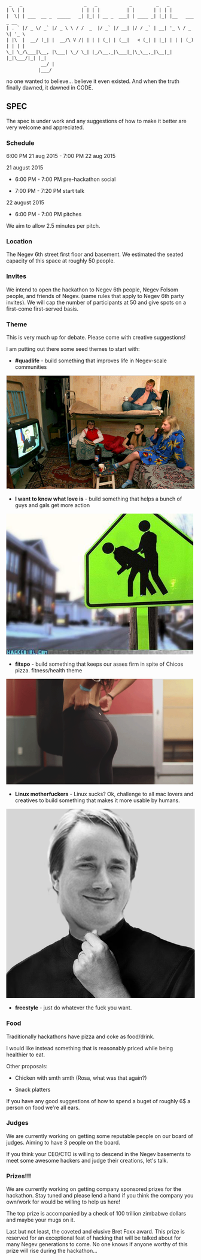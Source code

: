 
```
 _   _                       _   _            _         _   _                 
| \ | |                     | | | |          | |       | | | |                
|  \| | ___  __ _  _____   _| |_| | __ _  ___| | ____ _| |_| |__   ___  _ __  
| . ` |/ _ \/ _` |/ _ \ \ / /  _  |/ _` |/ __| |/ / _` | __| '_ \ / _ \| '_ \ 
| |\  |  __/ (_| |  __/\ V /| | | | (_| | (__|   < (_| | |_| | | | (_) | | | |
\_| \_/\___|\__, |\___| \_/ \_| |_/\__,_|\___|_|\_\__,_|\__|_| |_|\___/|_| |_|
             __/ |                                                            
            |___/                                                             
```

no one wanted to believe... believe it even existed. And when the truth finally dawned, it dawned in CODE.

## SPEC

The spec is under work and any suggestions of how to make it better are very welcome and appreciated.

### Schedule 

6:00 PM 21 aug 2015 - 7:00 PM 22 aug 2015

 21 august 2015

  * 6:00 PM - 7:00 PM  pre-hackathon social

  * 7:00 PM - 7:20 PM  start talk

 22 august 2015

  * 6:00 PM - 7:00 PM pitches

We aim to allow 2.5 minutes per pitch.

### Location

The Negev 6th street first floor and basement. We estimated the seated capacity of this space at roughly 50 people.

### Invites

We intend to open the hackathon to Negev 6th people, Negev Folsom people, and friends of Negev. (same rules that apply to Negev 6th party invites). We will cap the number of participants at 50 and give spots on a first-come first-served basis.

### Theme

This is very much up for debate. Please come with creative suggestions!

I am putting out there some seed themes to start with:

*  **\#quadlife** - build something that improves life in Negev-scale communities

 ![alt text](https://github.com/danoctavian/the-negev-hackathon/blob/master/pics/russian-dormitory.jpg "the great bear watches over you. always.")

* **I want to know what love is** - build something that helps a bunch of guys and gals get more action

 ![alt text](https://github.com/danoctavian/the-negev-hackathon/blob/master/pics/watch-out-for-buttsex.jpg "...")

* **fitspo** - build something that keeps our asses firm in spite of Chicos pizza. fitness/health theme

 ![alt text](https://github.com/danoctavian/the-negev-hackathon/blob/master/pics/tight-ass.gif "nnnnnggggggg")

* **Linux motherfuckers** - Linux sucks? Ok, challenge to all mac lovers and creatives to build something that makes it more usable by humans.

 ![alt text](https://github.com/danoctavian/the-negev-hackathon/blob/master/pics/linus-jobs.png "Torvalds is the one true God.")

* **freestyle** - just do whatever the fuck you want.


### Food

Traditionally hackathons have pizza and coke as food/drink.

I would like instead something that is reasonably priced while being healthier to eat.

Other proposals:

* Chicken with smth smth (Rosa, what was that again?)

* Snack platters

If you have any good suggestions of how to spend a buget of roughly 6$ a person on food we're all ears.

### Judges

We are currently working on getting some reputable people on our board of judges. Aiming to have 3 people on the board.

If you think your CEO/CTO is willing to descend in the Negev basements to meet some awesome hackers and judge their creations, let's talk.

### Prizes!!!

We are currently working on getting company sponsored prizes for the hackathon. Stay tuned and please lend a hand if you think the company you own/work for would be willing to help us here!

The top prize is accompanied by a check of 100 trillion zimbabwe dollars and maybe your mugs on it.

Last but not least, the coveted and elusive Bret Foxx award. This prize is reserved for an exceptional feat of hacking that will be talked about for many Negev generations to come. No one knows if anyone worthy of this prize will rise during the hackathon...
